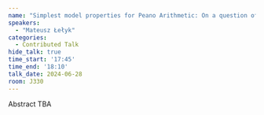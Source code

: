```yaml
---
name: "Simplest model properties for Peano Arithmetic: On a question of Montalban and Rossegger."
speakers:
  - "Mateusz Łełyk"
categories:
  - Contributed Talk
hide_talk: true
time_start: '17:45'
time_end: '18:10'
talk_date: 2024-06-28
room: J330
---
```


Abstract TBA
